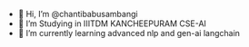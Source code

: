- 👋 Hi, I’m @chantibabusambangi
- 👀 I’m Studying in IIITDM KANCHEEPURAM CSE-AI
- 🌱 I’m currently learning advanced nlp and gen-ai langchain

<!---
chantibabusambangi/chantibabusambangi is a ✨ special ✨ repository because its `README.md` (this file) appears on your GitHub profile.
You can click the Preview link to take a look at your changes.
--->

